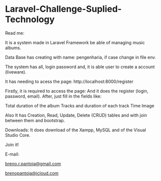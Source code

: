 # Laravel-Challenge-Suplied-Technology
Read me:

It is a system made in Laravel Framework be able of managing music albums.

Data Base has creating with name: pengenharia, if case change in file env.

The system has all, login password and, it is able user to create a account (liveware).

 It has needing to acess the page: http://localhost:8000/register

Firstly, it is required to access the page: And it does the register (login, password, email). After, just fill in the fields like:

Total duration of the album Tracks and duration of each track Time Image

Also It has Creation, Read, Update, Delete (CRUD) tables and with join between them and bootstrap.


Downloads: It does download of the Xampp, MySQL and of the Visual Studio Core.


Join it!


E-mail:



breno.r.pantoja@gmail.com

brenopantoja@icloud.com
